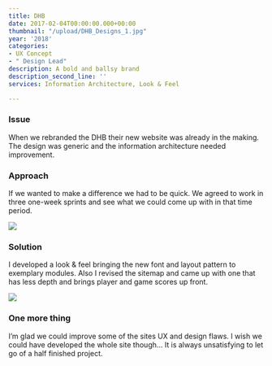 ```yaml
---
title: DHB
date: 2017-02-04T00:00:00.000+00:00
thumbnail: "/upload/DHB_Designs_1.jpg"
year: '2018'
categories:
- UX Concept
- " Design Lead"
description: A bold and ballsy brand
description_second_line: ''
services: Information Architecture, Look & Feel

---
```

### Issue

<p class="lead">When we rebranded the DHB their new website was already in the making. The design was generic and the information architecture needed improvement.</p>

### Approach

If we wanted to make a difference we had to be quick. We agreed to work in three one-week sprints and see what we could come up with in that time period.

![](/upload/DHB_Designs_2.jpg)

### Solution

I developed a look & feel bringing the new font and layout pattern to exemplary modules. Also I revised the sitemap and came up with one that has less depth and brings player and game scores up front.

![](/upload/DHB_Designs_4.jpg)

### One more thing

I’m glad we could improve some of the sites UX and design flaws. I wish we could have developed the whole site though… It is always unsatisfying to let go of a half finished project. 